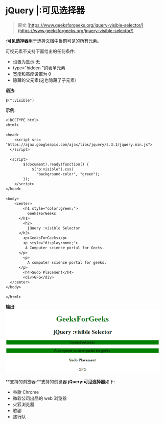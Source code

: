 # jQuery |:可见选择器

> 原文:[https://www.geeksforgeeks.org/jquery-visible-selector/](https://www.geeksforgeeks.org/jquery-visible-selector/)

**:可见选择器**用于选择文档中当前可见的所有元素。

可视元素不支持下面给出的任何条件:

*   设置为显示:无
*   type="hidden "的表单元素
*   宽度和高度设置为 0
*   隐藏的父元素(这也隐藏了子元素)

**语法:**

```
$(":visible") 
```

**示例:**

```
<!DOCTYPE html>
<html>

<head>
    <script src=
"https://ajax.googleapis.com/ajax/libs/jquery/3.3.1/jquery.min.js">
  </script>

  <script>
        $(document).ready(function() {
            $("p:visible").css(
              "background-color", "green");
        });
    </script>
</head>

<body>
    <center>
        <h1 style="color:green;">
          GeeksForGeeks
      </h1>
        <h2>
          jQuery :visible Selector
      </h2>
        <p>GeeksForGeeks</p>
        <p style="display:none;">
         A Computer science portal for Geeks.
      </p>
        <p>
          A computer science portal for geeks.
      </p>
        <h4>Sudo Placement</h4>
        <div>GFG</div>
  </center>
</body>

</html>
```

**输出:**
![](img/efaedb39b4e4f67b3f96decfe48235e9.png)

**支持的浏览器:**支持的浏览器 **jQuery:可见选择器**如下:

*   谷歌 Chrome
*   微软公司出品的 web 浏览器
*   火狐浏览器
*   歌剧
*   旅行队